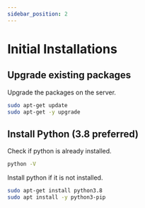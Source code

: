 ```yaml
---
sidebar_position: 2
---
```


# Initial Installations


## Upgrade existing packages

Upgrade the packages on the server.

```bash
sudo apt-get update
sudo apt-get -y upgrade
```

## Install Python (3.8 preferred)

Check if python is already installed.

```bash
python -V
```

Install python if it is not installed.

```bash
sudo apt-get install python3.8
sudo apt install -y python3-pip
```



